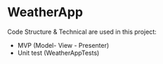 # WeatherApp
Code Structure & Technical are used in this project: 
+ MVP (Model- View - Presenter)
+ Unit test (WeatherAppTests)
